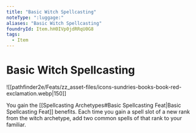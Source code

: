 ```yaml
---
title: "Basic Witch Spellcasting"
noteType: ":luggage:"
aliases: "Basic Witch Spellcasting"
foundryId: Item.hH0IVp0jdRRqU0G8
tags:
  - Item
---
```


# Basic Witch Spellcasting
![[pathfinder2e/Feats/zz_asset-files/icons-sundries-books-book-red-exclamation.webp|150]]

You gain the [[Spellcasting Archetypes#Basic Spellcasting Feat|Basic Spellcasting Feat]] benefits. Each time you gain a spell slot of a new rank from the witch archetype, add two common spells of that rank to your familiar.
